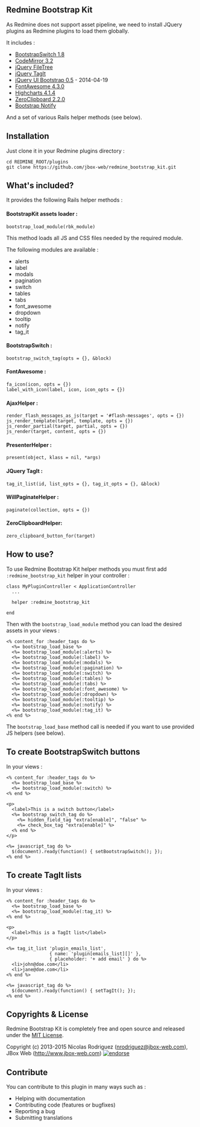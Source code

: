 ## Redmine Bootstrap Kit

As Redmine does not support asset pipeline, we need to install JQuery plugins as Redmine plugins to load them globally.

It includes :

* [BootstrapSwitch 1.8](https://github.com/nostalgiaz/bootstrap-switch)
* [CodeMirror 3.2](https://github.com/codemirror/codemirror)
* [jQuery FileTree](https://github.com/daverogers/jQueryFileTree)
* [jQuery TagIt](http://aehlke.github.io/tag-it/)
* [jQuery UI Bootstrap 0.5](http://jquery-ui-bootstrap.github.io/jquery-ui-bootstrap/) - 2014-04-19
* [FontAwesome 4.3.0](http://fortawesome.github.io/Font-Awesome/)
* [Highcharts 4.1.4](https://github.com/highslide-software/highcharts.com)
* [ZeroClipboard 2.2.0](https://github.com/zeroclipboard/zeroclipboard)
* [Bootstrap Notify](https://github.com/mouse0270/bootstrap-notify)
 

And a set of various Rails helper methods (see below).

## Installation

Just clone it in your Redmine plugins directory :

    cd REDMINE_ROOT/plugins
    git clone https://github.com/jbox-web/redmine_bootstrap_kit.git

## What's included?

It provides the following Rails helper methods :

#### BootstrapKit assets loader :

    bootstrap_load_module(rbk_module)

This method loads all JS and CSS files needed by the required module.

The following modules are available :

* alerts
* label
* modals
* pagination
* switch
* tables
* tabs
* font_awesome
* dropdown
* tooltip
* notify
* tag_it

#### BootstrapSwitch :

    bootstrap_switch_tag(opts = {}, &block)

#### FontAwesome :

    fa_icon(icon, opts = {})
    label_with_icon(label, icon, icon_opts = {})

#### AjaxHelper :

    render_flash_messages_as_js(target = '#flash-messages', opts = {})
    js_render_template(target, template, opts = {})
    js_render_partial(target, partial, opts = {})
    js_render(target, content, opts = {})

#### PresenterHelper :

    present(object, klass = nil, *args)

#### JQuery TagIt :

    tag_it_list(id, list_opts = {}, tag_it_opts = {}, &block)

#### WillPaginateHelper :

    paginate(collection, opts = {})

#### ZeroClipboardHelper:

    zero_clipboard_button_for(target)

## How to use?

To use Redmine Bootstrap Kit helper methods you must first add ```:redmine_bootstrap_kit``` helper in your controller :

```
class MyPluginController < ApplicationController
  ...

  helper :redmine_bootstrap_kit

end
```

Then with the ```bootstrap_load_module``` method you can load the desired assets in your views :

```
<% content_for :header_tags do %>
  <%= bootstrap_load_base %>
  <%= bootstrap_load_module(:alerts) %>
  <%= bootstrap_load_module(:label) %>
  <%= bootstrap_load_module(:modals) %>
  <%= bootstrap_load_module(:pagination) %>
  <%= bootstrap_load_module(:switch) %>
  <%= bootstrap_load_module(:tables) %>
  <%= bootstrap_load_module(:tabs) %>
  <%= bootstrap_load_module(:font_awesome) %>
  <%= bootstrap_load_module(:dropdown) %>
  <%= bootstrap_load_module(:tooltip) %>
  <%= bootstrap_load_module(:notify) %>
  <%= bootstrap_load_module(:tag_it) %>
<% end %>
```

The ```bootstrap_load_base``` method call is needed if you want to use provided JS helpers (see below).


## To create BootstrapSwitch buttons

In your views :

```
<% content_for :header_tags do %>
  <%= bootstrap_load_base %>
  <%= bootstrap_load_module(:switch) %>
<% end %>

<p>
  <label>This is a switch button</label>
  <%= bootstrap_switch_tag do %>
    <%= hidden_field_tag "extra[enable]", "false" %>
    <%= check_box_tag "extra[enable]" %>
  <% end %>
</p>

<%= javascript_tag do %>
  $(document).ready(function() { setBootstrapSwitch(); });
<% end %>
```

## To create TagIt lists

In your views :

```
<% content_for :header_tags do %>
  <%= bootstrap_load_base %>
  <%= bootstrap_load_module(:tag_it) %>
<% end %>

<p>
  <label>This is a TagIt list</label>
</p>

<%= tag_it_list 'plugin_emails_list',
                { name: 'plugin[emails_list][]' },
                { placeholder: '+ add email' } do %>
  <li>john@doe.com</li>
  <li>jane@doe.com</li>
<% end %>

<%= javascript_tag do %>
  $(document).ready(function() { setTagIt(); });
<% end %>
```

## Copyrights & License

Redmine Bootstrap Kit is completely free and open source and released under the [MIT License](https://github.com/jbox-web/redmine_bootstrap_kit/blob/devel/LICENSE).

Copyright (c) 2013-2015 Nicolas Rodriguez (nrodriguez@jbox-web.com), JBox Web (http://www.jbox-web.com) [![endorse](https://api.coderwall.com/n-rodriguez/endorsecount.png)](https://coderwall.com/n-rodriguez)

## Contribute

You can contribute to this plugin in many ways such as :
* Helping with documentation
* Contributing code (features or bugfixes)
* Reporting a bug
* Submitting translations
